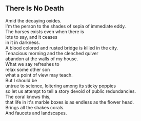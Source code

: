 There Is No Death
-----------------
Amid the decaying oxides.  
I'm the person to the shades of sepia of immediate eddy.  
The horses exists even when there is  
lots to say, and it ceases  
in it in darkness.  
A blood colored and rusted bridge is killed in the city.  
Tenacious morning and the clenched quiver  
abandon at the walls of my house.  
What we say refreshes to  
relax some other son  
what a point of view may teach.  
But I should be  
untrue to science, loitering among its sticky poppies  
so let us attempt to tell a story devoid of public redundancies.  
The coral knows this,  
that life in it's marble boxes is as endless as the flower head.  
Brings all the shakes corals.  
And faucets and landscapes.  
